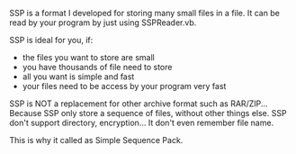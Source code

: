 SSP is a format I developed for storing many small files in a file.
It can be read by your program by just using SSPReader.vb.

SSP is ideal for you, if:
- the files you want to store are small
- you have thousands of file need to store
- all you want is simple and fast
- your files need to be access by your program very fast

SSP is NOT a replacement for other archive format such as RAR/ZIP...
Because SSP only store a sequence of files, without other things else.
SSP don't support directory, encryption... It don't even remember file name.

This is why it called as Simple Sequence Pack.
